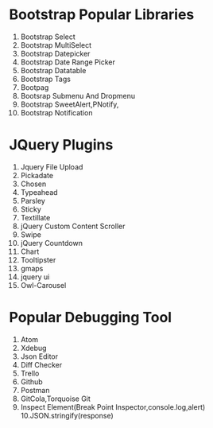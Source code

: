 # Bootstrap Popular Libraries
  1. Bootstrap Select
  2. Bootstrap MultiSelect
  3. Bootstrap Datepicker
  4. Bootstrap Date Range Picker
  5. Bootstrap Datatable
  6. Bootstrap Tags
  7. Bootpag
  8. Bootsrap Submenu And Dropmenu
  9. Bootstrap SweetAlert,PNotify,
  10. Bootstrap Notification

# JQuery Plugins
  1. Jquery File Upload
  2. Pickadate
  3. Chosen
  4. Typeahead
  5. Parsley
  6. Sticky
  7. Textillate
  8. jQuery Custom Content Scroller
  9. Swipe
  10. jQuery Countdown
  11. Chart
  12. Tooltipster
  13. gmaps
  14. jquery ui
  15. Owl-Carousel

# Popular Debugging Tool
  1. Atom
  2. Xdebug
  3. Json Editor
  4. Diff Checker
  5. Trello
  6. Github
  7. Postman
  8. GitCola,Torquoise Git
  9. Inspect Element(Break Point Inspector,console.log,alert)
  10.JSON.stringify(response)

